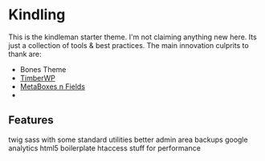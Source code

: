 # Kindling

This is the kindleman starter theme.  I'm not claiming anything new here. Its just a collection of tools & best practices. The main innovation culprits to thank are:

- Bones Theme
- [TimberWP](http://jarednova.github.io/timber/)
- [MetaBoxes n Fields](https://github.com/jaredatch/Custom-Metaboxes-and-Fields-for-WordPress)
- 


## Features
twig 
sass with some standard utilities
better admin area
backups
google analytics
html5 boilerplate htaccess stuff for performance
